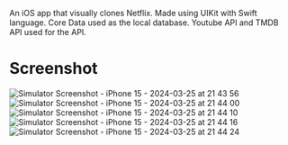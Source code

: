 An iOS app that visually clones Netflix. Made using UIKit with Swift language. Core Data used as
the local database. Youtube API and TMDB API used for the API.

# Screenshot

![Simulator Screenshot - iPhone 15 - 2024-03-25 at 21 43 56](https://github.com/ismail036/UIKit-Netflix-Clone/assets/90846601/8440d06d-e8aa-497a-9ac1-2fde8f9308ab)
![Simulator Screenshot - iPhone 15 - 2024-03-25 at 21 44 00](https://github.com/ismail036/UIKit-Netflix-Clone/assets/90846601/6e733e5c-6a51-4998-86d8-eba4b0b4e258)
![Simulator Screenshot - iPhone 15 - 2024-03-25 at 21 44 10](https://github.com/ismail036/UIKit-Netflix-Clone/assets/90846601/2f9fcf11-cdb5-464e-9411-fed6186293df)
![Simulator Screenshot - iPhone 15 - 2024-03-25 at 21 44 16](https://github.com/ismail036/UIKit-Netflix-Clone/assets/90846601/32ba5105-0435-48cd-a568-0cf006dd4f55)
![Simulator Screenshot - iPhone 15 - 2024-03-25 at 21 44 24](https://github.com/ismail036/UIKit-Netflix-Clone/assets/90846601/db0a46f8-0b11-49ed-b099-7efa897083be)
